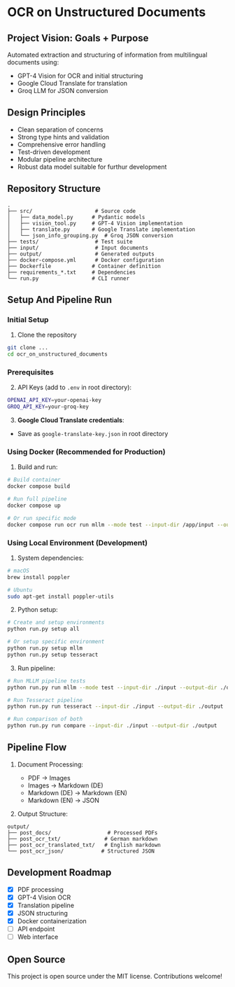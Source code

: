 # OCR on Unstructured Documents

## Project Vision: Goals + Purpose

Automated extraction and structuring of information from multilingual documents using:
- GPT-4 Vision for OCR and initial structuring
- Google Cloud Translate for translation
- Groq LLM for JSON conversion

## Design Principles

- Clean separation of concerns
- Strong type hints and validation
- Comprehensive error handling
- Test-driven development
- Modular pipeline architecture
- Robust data model suitable for furthur development

## Repository Structure

```
.
├── src/                    # Source code
│   ├── data_model.py      # Pydantic models
│   ├── vision_tool.py     # GPT-4 Vision implementation
│   ├── translate.py       # Google Translate implementation
│   └── json_info_grouping.py  # Groq JSON conversion
├── tests/                  # Test suite
├── input/                  # Input documents
├── output/                 # Generated outputs
├── docker-compose.yml      # Docker configuration
├── Dockerfile             # Container definition
├── requirements_*.txt     # Dependencies
└── run.py                 # CLI runner
```

## Setup And Pipeline Run

### Initial Setup

1. Clone the repository
```bash
git clone ...
cd ocr_on_unstructured_documents
```

### Prerequisites

2. API Keys (add to `.env` in root directory):
```bash
OPENAI_API_KEY=your-openai-key
GROQ_API_KEY=your-groq-key
```

3. **Google Cloud Translate credentials**:
- Save as `google-translate-key.json` in root directory

### Using Docker (Recommended for Production)

1. Build and run:
```bash
# Build container
docker compose build

# Run full pipeline
docker compose up

# Or run specific mode
docker compose run ocr run mllm --mode test --input-dir /app/input --output-dir /app/output
```

### Using Local Environment (Development)

1. System dependencies:
```bash
# macOS
brew install poppler

# Ubuntu
sudo apt-get install poppler-utils
```

2. Python setup:
```bash
# Create and setup environments
python run.py setup all

# Or setup specific environment
python run.py setup mllm
python run.py setup tesseract
```

3. Run pipeline:
```bash
# Run MLLM pipeline tests
python run.py run mllm --mode test --input-dir ./input --output-dir ./output

# Run Tesseract pipeline
python run.py run tesseract --input-dir ./input --output-dir ./output

# Run comparison of both
python run.py run compare --input-dir ./input --output-dir ./output
```

## Pipeline Flow

1. Document Processing:
   - PDF → Images
   - Images → Markdown (DE)
   - Markdown (DE) → Markdown (EN)
   - Markdown (EN) → JSON

2. Output Structure:
```
output/
├── post_docs/                  # Processed PDFs
├── post_ocr_txt/              # German markdown
├── post_ocr_translated_txt/   # English markdown
└── post_ocr_json/            # Structured JSON
```

## Development Roadmap

- [x] PDF processing
- [x] GPT-4 Vision OCR
- [x] Translation pipeline
- [x] JSON structuring
- [x] Docker containerization
- [ ] API endpoint
- [ ] Web interface

## Open Source

This project is open source under the MIT license. Contributions welcome!

